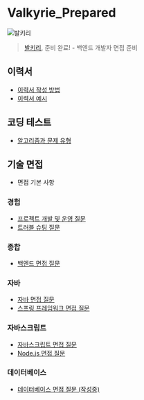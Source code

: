 # Valkyrie_Prepared

![발키리](https://i.namu.wiki/i/d1Nr6exyNycuSwWY-kksbszyNmkA-PtY9ZkuFrP7RaNW0U5FsgQqxWtGxfCkiwqVu2ngrHXLhqdCzgUvlM7nDA.gif)

> [발키리](https://namu.wiki/w/%EB%B0%9C%ED%82%A4%EB%A6%AC(%EC%8A%A4%ED%83%80%ED%81%AC%EB%9E%98%ED%94%84%ED%8A%B8%20%EC%8B%9C%EB%A6%AC%EC%A6%88)), 준비 완료! - 백엔드 개발자 면접 준비

## 이력서

* [이력서 작성 방법](이력서작성방법.md)
* [이력서 예시](이력서예시.pdf)

## 코딩 테스트

* [알고리즘과 문제 유형](코딩테스트/알고리즘과문제유형.md)

## 기술 면접

* 면접 기본 사항

### 경험

* [프로젝트 개발 및 운영 질문](프로젝트개발및운영질문.md)
* [트러블 슈팅 질문](트러블슈팅질문.md)

### 종합

* [백엔드 면접 질문](백엔드면접질문.md)

### 자바

* [자바 면접 질문](자바면접질문.md)
* [스프링 프레임워크 면접 질문](스프링프레임워크면접질문.md)

### 자바스크립트

* [자바스크립트 면접 질문](자바스크립트면접질문.md)
* [Node.js 면접 질문](노드면접질문.md)

### 데이터베이스

* [데이터베이스 면접 질문 (작성중)](데이터베이스면접질문.md)